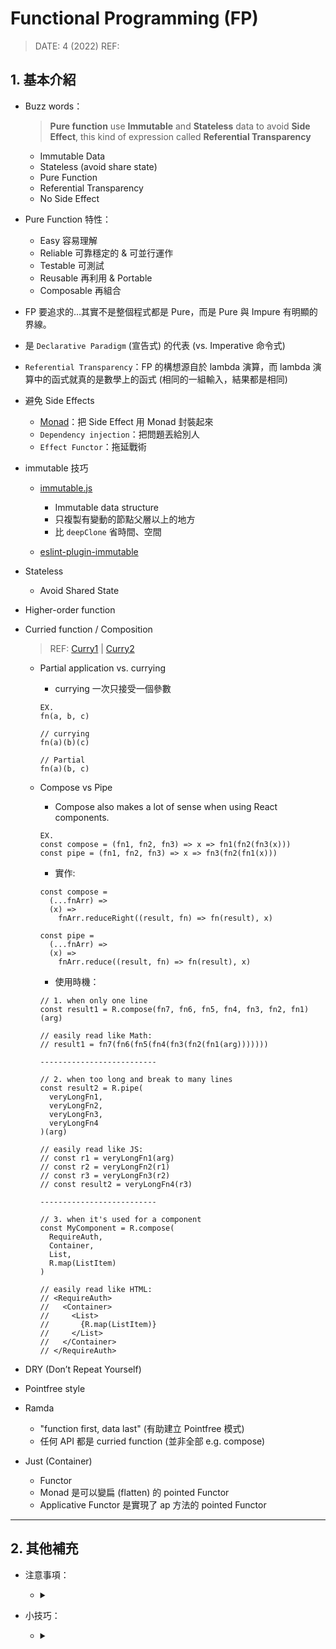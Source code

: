 <style> 
.imgBox{
  display: flex; 
  flex-direction: column; 
  margin: 5%; 
  justify-content: center;
  border: 2px solid black;
}
</style>

<!--  style  -->

###### <!-- ref -->

[monad]: https://medium.com/javascript-scene/javascript-Monads-made-simple-7856be57bfe8
[immutable.js]: https://ithelp.ithome.com.tw/articles/10187571
[eslint-plugin-immutable]: https://blog.jerry-hong.com/series/fp/think-in-fp-03/
[curry1]: https://javascript.info/currying-partials
[curry2]: https://blog.logrocket.com/understanding-javascript-currying/

 <!-- ref -->

# Functional Programming (FP)

> DATE: 4 (2022)
> REF:

## 1. 基本介紹

- Buzz words：

  > **Pure function** use **Immutable** and **Stateless** data to avoid **Side Effect**, this kind of expression called **Referential Transparency**

  - Immutable Data
  - Stateless (avoid share state)
  - Pure Function
  - Referential Transparency
  - No Side Effect

- Pure Function 特性：

  - Easy 容易理解
  - Reliable 可靠穩定的 & 可並行運作
  - Testable 可測試
  - Reusable 再利用 & Portable
  - Composable 再組合

- FP 要追求的…其實不是整個程式都是 Pure，而是 Pure 與 Impure 有明顯的界線。

- 是 `Declarative Paradigm` (宣告式) 的代表 (vs. Imperative 命令式)

- `Referential Transparency`：FP 的構想源自於 lambda 演算，而 lambda 演算中的函式就真的是數學上的函式 (相同的一組輸入，結果都是相同)

- 避免 Side Effects

  - [Monad]：把 Side Effect 用 Monad 封裝起來
  - `Dependency injection`：把問題丟給別人
  - `Effect Functor`：拖延戰術

- immutable 技巧

  - [immutable.js]

    - Immutable data structure
    - 只複製有變動的節點父層以上的地方
    - 比 `deepClone` 省時間、空間

  - [eslint-plugin-immutable]

- Stateless

  - Avoid Shared State

- Higher-order function
- Curried function / Composition

  > REF: [Curry1] | [Curry2]

  - Partial application vs. currying

    - currying 一次只接受一個參數

    ```
    EX.
    fn(a, b, c)

    // currying
    fn(a)(b)(c)

    // Partial
    fn(a)(b, c)
    ```

  - Compose vs Pipe

    - Compose also makes a lot of sense when using React components.

    ```
    EX.
    const compose = (fn1, fn2, fn3) => x => fn1(fn2(fn3(x)))
    const pipe = (fn1, fn2, fn3) => x => fn3(fn2(fn1(x)))
    ```

    - 實作:

    ```
    const compose =
      (...fnArr) =>
      (x) =>
        fnArr.reduceRight((result, fn) => fn(result), x)

    const pipe =
      (...fnArr) =>
      (x) =>
        fnArr.reduce((result, fn) => fn(result), x)
    ```

    - 使用時機：

    ```
    // 1. when only one line
    const result1 = R.compose(fn7, fn6, fn5, fn4, fn3, fn2, fn1)(arg)

    // easily read like Math:
    // result1 = fn7(fn6(fn5(fn4(fn3(fn2(fn1(arg)))))))

    --------------------------

    // 2. when too long and break to many lines
    const result2 = R.pipe(
      veryLongFn1,
      veryLongFn2,
      veryLongFn3,
      veryLongFn4
    )(arg)

    // easily read like JS:
    // const r1 = veryLongFn1(arg)
    // const r2 = veryLongFn2(r1)
    // const r3 = veryLongFn3(r2)
    // const result2 = veryLongFn4(r3)

    --------------------------

    // 3. when it's used for a component
    const MyComponent = R.compose(
      RequireAuth,
      Container,
      List,
      R.map(ListItem)
    )

    // easily read like HTML:
    // <RequireAuth>
    //   <Container>
    //     <List>
    //       {R.map(ListItem)}
    //     </List>
    //   </Container>
    // </RequireAuth>
    ```

- DRY (Don’t Repeat Yourself)

- Pointfree style

- Ramda

  - "function first, data last" (有助建立 Pointfree 模式)
  - 任何 API 都是 curried function (並非全部 e.g. compose)

- Just (Container)

  - Functor
  - Monad 是可以變扁 (flatten) 的 pointed Functor
  - Applicative Functor 是實現了 ap 方法的 pointed Functor

---

## 2. 其他補充

- 注意事項：

  - <details close>
    <summary></summary>

    </details>

- 小技巧：

  - <details close>
    <summary></summary>

    </details>
